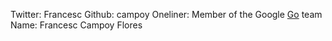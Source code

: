 Twitter: Francesc
Github: campoy
Oneliner: Member of the Google <a target='_blank' href='http://golang.org/'>Go</a> team
Name: Francesc Campoy Flores

